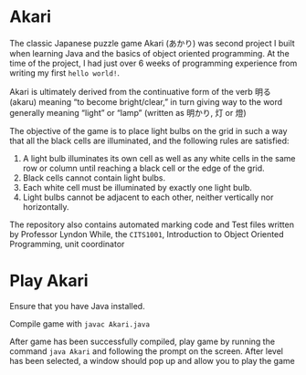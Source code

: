 # Akari

The classic Japanese puzzle game Akari (あかり) was second project I built when learning Java and the basics of object oriented programming. At the time of the project, I had just over 6 weeks of programming experience from writing my first `hello world!`.

Akari is ultimately derived from the continuative form of the verb 明る (akaru) meaning “to become bright/clear,” in turn giving way to the word generally meaning “light” or “lamp” (written as 明かり, 灯 or 燈)

The objective of the game is to place light bulbs on the grid in such a way that all the black cells are illuminated, and the following rules are satisfied:

1. A light bulb illuminates its own cell as well as any white cells in the same row or column until reaching a black cell or the edge of the grid.
1. Black cells cannot contain light bulbs.
1. Each white cell must be illuminated by exactly one light bulb.
1. Light bulbs cannot be adjacent to each other, neither vertically nor horizontally.

The repository also contains automated marking code and Test files written by Professor Lyndon While, the `CITS1001`, Introduction to Object Oriented Programming, unit coordinator

# Play Akari

Ensure that you have Java installed.

Compile game with `javac Akari.java`

After game has been successfully compiled, play game by running the command `java Akari` and following the prompt on the screen. After level has been selected, a window should pop up and allow you to play the game
